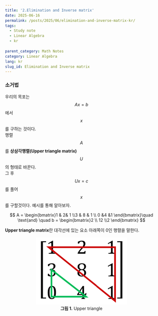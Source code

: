 ```yaml
---
title: '2.Elimination and Inverse matrix'
date: 2025-06-16
permalink: /posts/2025/06/elimination-and-inverse-matrix-kr/
tags:
  - Study note
  - Linear Algebra
  - kr

parent_category: Math Notes
category: Linear Algebra
lang: kr
slug_id: Elimination and Inverse matrix
---
```

### 소거법
우리의 목포는 $$Ax=b$$에서 $$x$$를 구하는 것이다.   
행렬 $$A$$를 **상삼각행렬(Upper triangle matrix)** $$U$$의 형태로 바꾼다.   
그 후 $$Ux= c$$를 풀어 $$x$$를 구할것이다. 예시를 통해 알아보자.

<p align="center">
$$
A = \begin{bmatrix}1 & 2& 1 \\3 & 8 & 1 \\ 0 &4 &1 \end{bmatrix}\quad \text{and} \quad b = \begin{bmatrix}2 \\ 12 \\2 \end{bmatrix}
$$
</p>

**Upper triangle matrix**란 대각선에 있는 요소 아래쪽이 0인 행렬을 말한다.
<p align="center">
  <img src="/assets/images/linear_algebra/unit1/2/upper_triangle.png" width="300px"/>
  <br/>
  <strong>그림 1.</strong> Upper triangle
</p>
